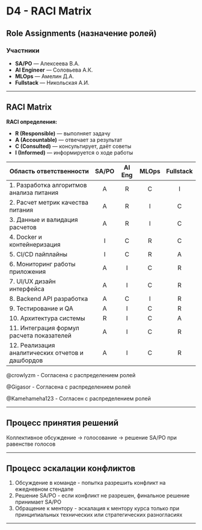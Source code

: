 # D4 - RACI Matrix

## Role Assignments (назначение ролей)

### Участники

- **SA/PO** — Алексеева В.А.
- **AI Engineer** — Соловьева А.К.
- **MLOps** — Амелин Д.А.
- **Fullstack** — Никольская А.И.

---

## RACI Matrix

**RACI определения:**

- **R (Responsible)** — выполняет задачу
- **A (Accountable)** — отвечает за результат
- **C (Consulted)** — консультирует, даёт советы
- **I (Informed)** — информируется о ходе работы

| Область ответственности | SA/PO | AI Eng | MLOps | Fullstack |
|-------------------------|:-----:|:------:|:-----:|:---------:|
|1. Разработка алгоритмов анализа питания | A | R | C | I |
|2. Расчет метрик качества питания | A | R | I | C |
|3. Данные и валидация расчетов | A | R | I | C |
|4. Docker и контейнеризация | I | C | R | C |
|5. CI/CD пайплайны | I | C | R | A |
|6. Мониторинг работы приложения | A | I | C | R |
|7. UI/UX дизайн интерфейса | A | I | C | R |
|8. Backend API разработка | A | C | I | R |
|9. Тестирование и QA | A | I | C | R |
|10. Архитектура системы | R | I | C | A |
|11. Интеграция формул расчета показателей | A | I | C | R |
|12. Реализация аналитических отчетов и дашбордов | A | I | C| R |


@crowlyzm - Согласена с распределением ролей 

@Gigasor - Согласена с распределением ролей 

@Kamehameha123 - Согласен с распределением ролей 

---

## Процесс принятия решений

Коллективное обсуждение → голосование → решение SA/PO при равенстве голосов

---

## Процесс эскалации конфликтов

1. Обсуждение в команде - попытка разрешить конфликт на ежедневном стендапе
2. Решение SA/PO - если конфликт не разрешен, финальное решение принимает SA/PO
3. Обращение к ментору - эскалация к ментору курса только при принципиальных технических или стратегических разногласиях

---
